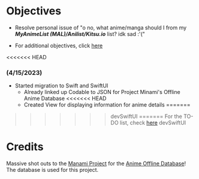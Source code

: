 # Objectives
- Resolve personal issue of "o no, what anime/manga should I from my ***MyAnimeList (MAL)/Anilist/Kitsu.io*** list? idk sad :'("

- For additional objectives, click [here](/swift_miru/_docs/objectives.md)

<<<<<<< HEAD
### (4/15/2023)
- Started migration to Swift and SwiftUI
    - Already linked up Codable to JSON for Project Minami's Offline Anime Database
<<<<<<< HEAD
    - Created View for displaying information for anime details
=======
>>>>>>> devSwiftUI
=======
For the TO-DO list, check [here](/swift_miru/_docs/TODO.md)
>>>>>>> devSwiftUI



# Credits
Massive shot outs to the [Manami Project](https://github.com/manami-project) for the [Anime Offline Database](https://github.com/manami-project/anime-offline-database)! The database is used for this project.


